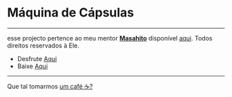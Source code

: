 # Máquina de Cápsulas
--- 
esse projecto pertence ao meu mentor **[Masahito](http://www.ma5a.com/)** disponível [aqui](https://codepen.io/Ma5a/full/OJdWKYZ). Todos direitos reservados à Ele.


- Desfrute [Aqui](https://bybenb.github.io/mRPG_project_02)
- Baixe [Aqui](https://github.com/bybenb/mRPG_project_02/archive/refs/heads/main.zip)

---
Que tal tomarmos [um café ☕?](https://coff.ee/bybenb)